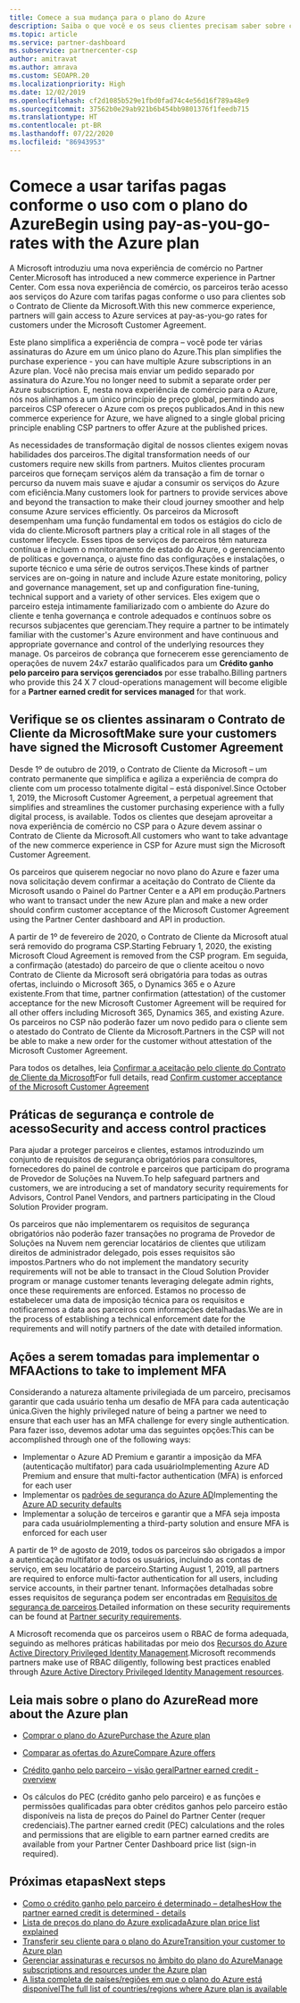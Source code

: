 ```yaml
---
title: Comece a sua mudança para o plano do Azure
description: Saiba o que você e os seus clientes precisam saber sobre como usar o plano pago conforme o uso do Azure, incluindo as primeiras etapas, as precauções de segurança e como começar.
ms.topic: article
ms.service: partner-dashboard
ms.subservice: partnercenter-csp
author: amitravat
ms.author: amrava
ms.custom: SEOAPR.20
ms.localizationpriority: High
ms.date: 12/02/2019
ms.openlocfilehash: cf2d1085b529e1fbd0fad74c4e56d16f789a48e9
ms.sourcegitcommit: 37562b0e29ab921b6b454bb9801376f1feedb715
ms.translationtype: HT
ms.contentlocale: pt-BR
ms.lasthandoff: 07/22/2020
ms.locfileid: "86943953"
---
```

# <a name="begin-using-pay-as-you-go-rates-with-the-azure-plan"></a><span data-ttu-id="0b088-103">Comece a usar tarifas pagas conforme o uso com o plano do Azure</span><span class="sxs-lookup"><span data-stu-id="0b088-103">Begin using pay-as-you-go-rates with the Azure plan</span></span>

<span data-ttu-id="0b088-104">A Microsoft introduziu uma nova experiência de comércio no Partner Center.</span><span class="sxs-lookup"><span data-stu-id="0b088-104">Microsoft has introduced a new commerce experience in Partner Center.</span></span>  <span data-ttu-id="0b088-105">Com essa nova experiência de comércio, os parceiros terão acesso aos serviços do Azure com tarifas pagas conforme o uso para clientes sob o Contrato de Cliente da Microsoft.</span><span class="sxs-lookup"><span data-stu-id="0b088-105">With this new commerce experience, partners will gain access to Azure services at pay-as-you-go rates for customers under the Microsoft Customer Agreement.</span></span>

<span data-ttu-id="0b088-106">Este plano simplifica a experiência de compra – você pode ter várias assinaturas do Azure em um único plano do Azure.</span><span class="sxs-lookup"><span data-stu-id="0b088-106">This plan simplifies the purchase experience - you can have multiple Azure subscriptions in an Azure plan.</span></span> <span data-ttu-id="0b088-107">Você não precisa mais enviar um pedido separado por assinatura do Azure.</span><span class="sxs-lookup"><span data-stu-id="0b088-107">You no longer need to submit a separate order per Azure subscription.</span></span> <span data-ttu-id="0b088-108">E, nesta nova experiência de comércio para o Azure, nós nos alinhamos a um único princípio de preço global, permitindo aos parceiros CSP oferecer o Azure com os preços publicados.</span><span class="sxs-lookup"><span data-stu-id="0b088-108">And in this new commerce experience for Azure, we have aligned to a single global pricing principle enabling CSP partners to offer Azure at the published prices.</span></span>

<span data-ttu-id="0b088-109">As necessidades de transformação digital de nossos clientes exigem novas habilidades dos parceiros.</span><span class="sxs-lookup"><span data-stu-id="0b088-109">The digital transformation needs of our customers require new skills from partners.</span></span> <span data-ttu-id="0b088-110">Muitos clientes procuram parceiros que forneçam serviços além da transação a fim de tornar o percurso da nuvem mais suave e ajudar a consumir os serviços do Azure com eficiência.</span><span class="sxs-lookup"><span data-stu-id="0b088-110">Many customers look for partners to provide services above and beyond the transaction to make their cloud journey smoother and help consume Azure services efficiently.</span></span> <span data-ttu-id="0b088-111">Os parceiros da Microsoft desempenham uma função fundamental em todos os estágios do ciclo de vida do cliente.</span><span class="sxs-lookup"><span data-stu-id="0b088-111">Microsoft partners play a critical role in all stages of the customer lifecycle.</span></span> <span data-ttu-id="0b088-112">Esses tipos de serviços de parceiros têm natureza contínua e incluem o monitoramento de estado do Azure, o gerenciamento de políticas e governança, o ajuste fino das configurações e instalações, o suporte técnico e uma série de outros serviços.</span><span class="sxs-lookup"><span data-stu-id="0b088-112">These kinds of partner services are on-going in nature and include Azure estate monitoring, policy and governance management, set up and configuration fine-tuning, technical support and a variety of other services.</span></span> <span data-ttu-id="0b088-113">Eles exigem que o parceiro esteja intimamente familiarizado com o ambiente do Azure do cliente e tenha governança e controle adequados e contínuos sobre os recursos subjacentes que gerenciam.</span><span class="sxs-lookup"><span data-stu-id="0b088-113">They require a partner to be intimately familiar with the customer's Azure environment and have continuous and appropriate governance and control of the underlying resources they manage.</span></span> <span data-ttu-id="0b088-114">Os parceiros de cobrança que fornecerem esse gerenciamento de operações de nuvem 24x7 estarão qualificados para um **Crédito ganho pelo parceiro para serviços gerenciados** por esse trabalho.</span><span class="sxs-lookup"><span data-stu-id="0b088-114">Billing partners who provide this 24 X 7 cloud-operations management will become eligible for a **Partner earned credit for services managed** for that work.</span></span>

## <a name="make-sure-your-customers-have-signed-the-microsoft-customer-agreement"></a><span data-ttu-id="0b088-115">Verifique se os clientes assinaram o Contrato de Cliente da Microsoft</span><span class="sxs-lookup"><span data-stu-id="0b088-115">Make sure your customers have signed the Microsoft Customer Agreement</span></span>

<span data-ttu-id="0b088-116">Desde 1º de outubro de 2019, o Contrato de Cliente da Microsoft – um contrato permanente que simplifica e agiliza a experiência de compra do cliente com um processo totalmente digital – está disponível.</span><span class="sxs-lookup"><span data-stu-id="0b088-116">Since October 1, 2019, the Microsoft Customer Agreement, a perpetual agreement that simplifies and streamlines the customer purchasing experience with a fully digital process, is available.</span></span> <span data-ttu-id="0b088-117">Todos os clientes que desejam aproveitar a nova experiência de comércio no CSP para o Azure devem assinar o Contrato de Cliente da Microsoft.</span><span class="sxs-lookup"><span data-stu-id="0b088-117">All customers who want to take advantage of the new commerce experience in CSP for Azure must sign the Microsoft Customer Agreement.</span></span>

<span data-ttu-id="0b088-118">Os parceiros que quiserem negociar no novo plano do Azure e fazer uma nova solicitação devem confirmar a aceitação do Contrato de Cliente da Microsoft usando o Painel do Partner Center e a API em produção.</span><span class="sxs-lookup"><span data-stu-id="0b088-118">Partners who want to transact under the new Azure plan and make a new order should confirm customer acceptance of the Microsoft Customer Agreement using the Partner Center dashboard and API in production.</span></span>

<span data-ttu-id="0b088-119">A partir de 1º de fevereiro de 2020, o Contrato de Cliente da Microsoft atual será removido do programa CSP.</span><span class="sxs-lookup"><span data-stu-id="0b088-119">Starting February 1, 2020, the existing Microsoft Cloud Agreement is removed from the CSP program.</span></span> <span data-ttu-id="0b088-120">Em seguida, a confirmação (atestado) do parceiro de que o cliente aceitou o novo Contrato de Cliente da Microsoft será obrigatória para todas as outras ofertas, incluindo o Microsoft 365, o Dynamics 365 e o Azure existente.</span><span class="sxs-lookup"><span data-stu-id="0b088-120">From that time, partner confirmation (attestation) of the customer acceptance for the new Microsoft Customer Agreement will be required for all other offers including Microsoft 365, Dynamics 365, and existing Azure.</span></span> <span data-ttu-id="0b088-121">Os parceiros no CSP não poderão fazer um novo pedido para o cliente sem o atestado do Contrato de Cliente da Microsoft.</span><span class="sxs-lookup"><span data-stu-id="0b088-121">Partners in the CSP will not be able to make a new order for the customer without attestation of the Microsoft Customer Agreement.</span></span>

<span data-ttu-id="0b088-122">Para todos os detalhes, leia [Confirmar a aceitação pelo cliente do Contrato de Cliente da Microsoft](confirm-customer-agreement.md)</span><span class="sxs-lookup"><span data-stu-id="0b088-122">For full details, read [Confirm customer acceptance of the Microsoft Customer Agreement](confirm-customer-agreement.md)</span></span>

## <a name="security-and-access-control-practices"></a><span data-ttu-id="0b088-123">Práticas de segurança e controle de acesso</span><span class="sxs-lookup"><span data-stu-id="0b088-123">Security and access control practices</span></span>

<span data-ttu-id="0b088-124">Para ajudar a proteger parceiros e clientes, estamos introduzindo um conjunto de requisitos de segurança obrigatórios para consultores, fornecedores do painel de controle e parceiros que participam do programa de Provedor de Soluções na Nuvem.</span><span class="sxs-lookup"><span data-stu-id="0b088-124">To help safeguard partners and customers, we are introducing a set of mandatory security requirements for Advisors, Control Panel Vendors, and partners participating in the Cloud Solution Provider program.</span></span>

<span data-ttu-id="0b088-125">Os parceiros que não implementarem os requisitos de segurança obrigatórios não poderão fazer transações no programa de Provedor de Soluções na Nuvem nem gerenciar locatários de clientes que utilizam direitos de administrador delegado, pois esses requisitos são impostos.</span><span class="sxs-lookup"><span data-stu-id="0b088-125">Partners who do not implement the mandatory security requirements will not be able to transact in the Cloud Solution Provider program or manage customer tenants leveraging delegate admin rights, once these requirements are enforced.</span></span> <span data-ttu-id="0b088-126">Estamos no processo de estabelecer uma data de imposição técnica para os requisitos e notificaremos a data aos parceiros com informações detalhadas.</span><span class="sxs-lookup"><span data-stu-id="0b088-126">We are in the process of establishing a technical enforcement date for the requirements and will notify partners of the date with detailed information.</span></span>

## <a name="actions-to-take-to-implement-mfa"></a><span data-ttu-id="0b088-127">Ações a serem tomadas para implementar o MFA</span><span class="sxs-lookup"><span data-stu-id="0b088-127">Actions to take to implement MFA</span></span>

<span data-ttu-id="0b088-128">Considerando a natureza altamente privilegiada de um parceiro, precisamos garantir que cada usuário tenha um desafio de MFA para cada autenticação única.</span><span class="sxs-lookup"><span data-stu-id="0b088-128">Given the highly privileged nature of being a partner we need to ensure that each user has an MFA challenge for every single authentication.</span></span> <span data-ttu-id="0b088-129">Para fazer isso, devemos adotar uma das seguintes opções:</span><span class="sxs-lookup"><span data-stu-id="0b088-129">This can be accomplished through one of the following ways:</span></span>

- <span data-ttu-id="0b088-130">Implementar o Azure AD Premium e garantir a imposição da MFA (autenticação multifator) para cada usuário</span><span class="sxs-lookup"><span data-stu-id="0b088-130">Implementing Azure AD Premium and ensure that multi-factor authentication (MFA) is enforced for each user</span></span>
- <span data-ttu-id="0b088-131">Implementar os [padrões de segurança do Azure AD](https://docs.microsoft.com/azure/active-directory/conditional-access/concept-conditional-access-security-defaults)</span><span class="sxs-lookup"><span data-stu-id="0b088-131">Implementing the [Azure AD security defaults](https://docs.microsoft.com/azure/active-directory/conditional-access/concept-conditional-access-security-defaults)</span></span>
- <span data-ttu-id="0b088-132">Implementar a solução de terceiros e garantir que a MFA seja imposta para cada usuário</span><span class="sxs-lookup"><span data-stu-id="0b088-132">Implementing a third-party solution and ensure MFA is enforced for each user</span></span>

<span data-ttu-id="0b088-133">A partir de 1º de agosto de 2019, todos os parceiros são obrigados a impor a autenticação multifator a todos os usuários, incluindo as contas de serviço, em seu locatário de parceiro.</span><span class="sxs-lookup"><span data-stu-id="0b088-133">Starting August 1, 2019, all partners are required to enforce multi-factor authentication for all users, including service accounts, in their partner tenant.</span></span> <span data-ttu-id="0b088-134">Informações detalhadas sobre esses requisitos de segurança podem ser encontradas em [Requisitos de segurança de parceiros](partner-security-requirements.md).</span><span class="sxs-lookup"><span data-stu-id="0b088-134">Detailed information on these security requirements can be found at [Partner security requirements](partner-security-requirements.md).</span></span>

<span data-ttu-id="0b088-135">A Microsoft recomenda que os parceiros usem o RBAC de forma adequada, seguindo as melhores práticas habilitadas por meio dos [Recursos do Azure Active Directory Privileged Identity Management](https://docs.microsoft.com/azure/active-directory/privileged-identity-management/pim-configure).</span><span class="sxs-lookup"><span data-stu-id="0b088-135">Microsoft recommends partners make use of RBAC diligently, following best practices enabled through [Azure Active Directory Privileged Identity Management resources](https://docs.microsoft.com/azure/active-directory/privileged-identity-management/pim-configure).</span></span>

## <a name="read-more-about-the-azure-plan"></a><span data-ttu-id="0b088-136">Leia mais sobre o plano do Azure</span><span class="sxs-lookup"><span data-stu-id="0b088-136">Read more about the Azure plan</span></span>

- [<span data-ttu-id="0b088-137">Comprar o plano do Azure</span><span class="sxs-lookup"><span data-stu-id="0b088-137">Purchase the Azure plan</span></span>](purchase-azure-plan.md)

- [<span data-ttu-id="0b088-138">Comparar as ofertas do Azure</span><span class="sxs-lookup"><span data-stu-id="0b088-138">Compare Azure offers</span></span>](compare-azure-offers.md)

- [<span data-ttu-id="0b088-139">Crédito ganho pelo parceiro – visão geral</span><span class="sxs-lookup"><span data-stu-id="0b088-139">Partner earned credit - overview</span></span>](partner-earned-credit.md)

- <span data-ttu-id="0b088-140">Os cálculos do PEC (crédito ganho pelo parceiro) e as funções e permissões qualificadas para obter créditos ganhos pelo parceiro estão disponíveis na lista de preços do Painel do Partner Center (requer credenciais).</span><span class="sxs-lookup"><span data-stu-id="0b088-140">The partner earned credit (PEC) calculations and the roles and permissions that are eligible to earn partner earned credits are available from your Partner Center Dashboard price list (sign-in required).</span></span>

## <a name="next-steps"></a><span data-ttu-id="0b088-141">Próximas etapas</span><span class="sxs-lookup"><span data-stu-id="0b088-141">Next steps</span></span> 

- [<span data-ttu-id="0b088-142">Como o crédito ganho pelo parceiro é determinado – detalhes</span><span class="sxs-lookup"><span data-stu-id="0b088-142">How the partner earned credit is determined - details</span></span>](partner-earned-credit-explanation.md)
- [<span data-ttu-id="0b088-143">Lista de preços do plano do Azure explicada</span><span class="sxs-lookup"><span data-stu-id="0b088-143">Azure plan price list explained</span></span>](azure-plan-price-list.md)
- [<span data-ttu-id="0b088-144">Transferir seu cliente para o plano do Azure</span><span class="sxs-lookup"><span data-stu-id="0b088-144">Transition your customer to Azure plan</span></span>](azure-plan-transition.md)
- [<span data-ttu-id="0b088-145">Gerenciar assinaturas e recursos no âmbito do plano do Azure</span><span class="sxs-lookup"><span data-stu-id="0b088-145">Manage subscriptions and resources under the Azure plan</span></span>](azure-plan-manage.md)
- [<span data-ttu-id="0b088-146">A lista completa de países/regiões em que o plano do Azure está disponível</span><span class="sxs-lookup"><span data-stu-id="0b088-146">The full list of countries/regions where Azure plan is available</span></span>](https://query.prod.cms.rt.microsoft.com/cms/api/am/binary/RE3QN0x)
